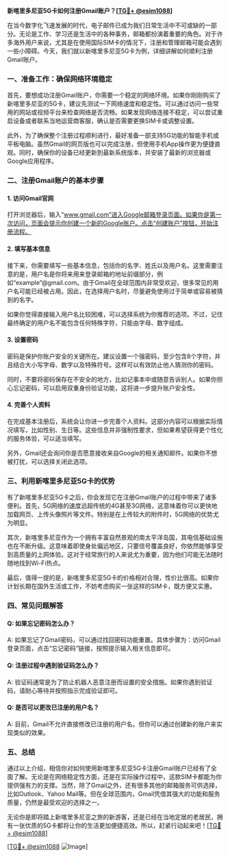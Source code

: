 **新喀里多尼亚5G卡如何注册Gmail账户？[[TG💪+ @esim1088](https://t.me/s/esim1088)]**

在当今数字化飞速发展的时代，电子邮件已成为我们日常生活中不可或缺的一部分。无论是工作、学习还是生活中的各种事务，邮箱都扮演着重要的角色。对于许多海外用户来说，尤其是在使用国际SIM卡的情况下，注册和管理邮箱可能会遇到一些小障碍。今天，我们就以新喀里多尼亚5G卡为例，详细讲解如何顺利注册Gmail账户。

### 一、准备工作：确保网络环境稳定

首先，要想成功注册Gmail账户，你需要一个稳定的网络环境。如果你刚刚购买了新喀里多尼亚的5G卡，建议先测试一下网络速度和稳定性。可以通过访问一些常用的网站或视频平台来检查网络是否流畅。如果发现网络连接不稳定，可以尝试重启设备或者联系当地运营商客服，确认是否需要更换SIM卡或调整设置。

此外，为了确保整个注册过程顺利进行，最好准备一部支持5G功能的智能手机或平板电脑。虽然Gmail的网页版也可以完成注册，但使用手机App操作更为便捷直观。同时，确保你的设备已经更新到最新系统版本，并安装了最新的浏览器或Google应用程序。

### 二、注册Gmail账户的基本步骤

#### 1. 访问Gmail官网

打开浏览器后，输入“www.gmail.com”进入Google邮箱登录页面。如果你是第一次访问，页面会提示你创建一个新的Google账户。点击“创建账户”按钮，开始注册流程。

#### 2. 填写基本信息

接下来，你需要填写一些基本信息，包括你的名字、姓氏以及用户名。这里需要注意的是，用户名是你将来用来登录邮箱的地址前缀部分，例如“example”@gmail.com。由于Gmail在全球范围内非常受欢迎，很多常见的用户名可能已经被占用。因此，在选择用户名时，尽量避免使用过于简单或容易被猜到的名字。

如果你觉得直接输入用户名比较困难，可以选择系统为你推荐的选项。不过，记住最终确定的用户名不能包含任何特殊字符，只能由字母、数字组成。

#### 3. 设置密码

密码是保护你账户安全的关键所在。建议设置一个强密码，至少包含8个字符，并且结合大小写字母、数字以及特殊符号。这样可以有效防止他人猜测你的密码。

同时，不要将密码保存在不安全的地方，比如记事本中或随意告诉别人。如果你担心忘记密码，可以启用双重身份验证功能，这将进一步提升账户安全性。

#### 4. 完善个人资料

在完成基本注册后，系统会让你进一步完善个人资料。这部分内容可以根据实际情况填写，比如性别、生日等。这些信息并非强制性要求，但如果希望获得更个性化的服务体验，可以适当填写。

另外，Gmail还会询问你是否愿意接收来自Google的相关通知邮件。如果你不想被打扰，可以选择关闭此选项。

### 三、利用新喀里多尼亚5G卡的优势

有了新喀里多尼亚5G卡之后，你会发现它在注册Gmail账户的过程中带来了诸多便利。首先，5G网络的速度远超传统的4G甚至3G网络，这意味着你可以更快地加载网页、上传头像照片等文件。特别是在上传较大的附件时，5G网络的优势尤为明显。

其次，新喀里多尼亚作为一个拥有丰富自然景观的南太平洋岛国，其电信基础设施也在不断升级。这意味着即使身处偏远地区，只要信号覆盖良好，你依然能够享受到高质量的上网体验。这对于经常旅行的人来说尤为重要，因为他们可能无法随时随地找到Wi-Fi热点。

最后，值得一提的是，新喀里多尼亚5G卡的价格相对合理，性价比很高。如果你计划长期在国外生活或工作，不妨考虑购买一张这样的SIM卡，既方便又实惠。

### 四、常见问题解答

#### Q: 如果忘记密码怎么办？
A: 如果忘记了Gmail密码，可以通过找回密码功能重置。具体步骤为：访问Gmail登录页面，点击“忘记密码”链接，按照提示输入相关信息即可。

#### Q: 注册过程中遇到验证码怎么办？
A: 验证码通常是为了防止机器人恶意注册而设置的安全措施。如果你遇到验证码，请耐心等待并按照指示完成验证即可。

#### Q: 是否可以更改已注册的用户名？
A: 目前，Gmail不允许直接修改已注册的用户名。但你可以通过创建新的账户来实现类似的效果。

### 五、总结

通过以上介绍，相信你对如何使用新喀里多尼亚5G卡注册Gmail账户已经有了全面了解。无论是在网络稳定性方面，还是在实际操作过程中，这款SIM卡都能为你提供强有力的支撑。当然，除了Gmail之外，还有很多其他的邮箱服务可供选择，比如Outlook、Yahoo Mail等。但在全球范围内，Gmail凭借其强大的功能和服务质量，仍然是最受欢迎的选择之一。

无论你是即将踏上新喀里多尼亚之旅的新游客，还是已经在当地定居的老居民，拥有一张优质的5G卡都将让你的生活更加便捷高效。所以，赶紧行动起来吧！[[TG💪+ @esim1088](https://t.me/s/esim1088)] 

[[TG💪+ @esim1088](https://t.me/s/esim1088) ![Image](https://i.postimg.cc/4NQfJmqS/Snipaste-2025-05-13-00-14-12.png)]